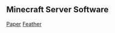 ## Minecraft Server Software
[Paper](https://github.com/PaperMC/Paper)
[Feather](https://github.com/feather-rs/feather)
